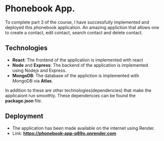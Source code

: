 # Phonebook App.

To complete part 3 of the course, I have successfully implemented and deployed this phonebook application.
An amazing appliction that allows one to create a contact, edit contact, search contact and delete contact.

## Technologies

- **React**: The frontend of the application is implemented with react
- **Node** and **Express**: The backend of the application is implemented using Nodejs and Express.
- **MongoDB**: The database of the appliction is implemented with MongoDB via **Atlas**.

In addition to these are other technologies(dependencies) that make the applicaiont run smoothly. These dependencies can be found the **package.json** file.

## Deployment

- The application has been made available on the internet using Render.
- Link: **https://phonebook-app-p89o.onrender.com**
